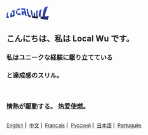 <p align="left" style="display:inline;">
  <a href="https://localwu.top/?from=ghReadmeJp"><img height="36px" src="../Static/LocalWuSign.png" /></a>
</p>

## こんにちは、私は Local Wu です。

### 私はユニークな経験に駆り立てている <br/>

### と達成感のスリル。 <br/>

<br/>

### 情熱が駆動する。 热爱使燃。

##

<p align="right" style="display:inline;">
<span align="right" style="color:black; font-size: small;">
  <a href="https://github.com/localwu/localwu/blob/main/README.md"><span>English</span></a>&nbsp;|&nbsp;
  <a href="https://github.com/localwu/localwu/blob/main/MultilingualVers/README_Ch.md"><span>中文</span></a>&nbsp;|&nbsp;
  <a href="https://github.com/localwu/localwu/blob/main/MultilingualVers/README_Fr.md"><span>Français</span></a>&nbsp;|&nbsp;
  <a href="https://github.com/localwu/localwu/blob/main/MultilingualVers/README_Ru.md"><span>Русский</span></a>&nbsp;|&nbsp;
  <a href="https://github.com/localwu/localwu/blob/main/MultilingualVers/README_Jp.md"><span>日本語</span></a>&nbsp;|&nbsp;
  <a href="https://github.com/localwu/localwu/blob/main/MultilingualVers/README_Pt.md"><span>Português</span></a>
</span>
</p>
